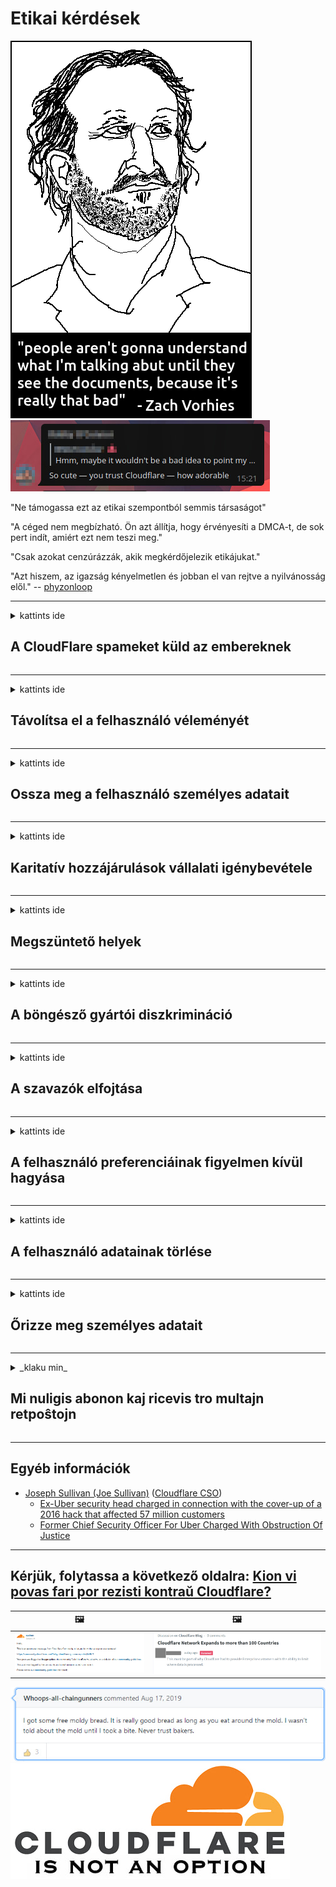 # Etikai kérdések

![](../image/itsreallythatbad.jpg)
![](../image/telegram/c81238387627b4bfd3dcd60f56d41626.jpg)

"Ne támogassa ezt az etikai szempontból semmis társaságot"

"A céged nem megbízható. Ön azt állítja, hogy érvényesíti a DMCA-t, de sok pert indít, amiért ezt nem teszi meg."

"Csak azokat cenzúrázzák, akik megkérdőjelezik etikájukat."

"Azt hiszem, az igazság kényelmetlen és jobban el van rejtve a nyilvánosság elől."  -- [phyzonloop](https://twitter.com/phyzonloop)


---


<details>
<summary>kattints ide

## A CloudFlare spameket küld az embereknek
</summary>


A Cloudflare spam e-maileket küld nem Cloudflare felhasználóknak.

- Csak azoknak az előfizetőknek küldjön e-mailt, akik részt vettek
- Amikor a felhasználó azt mondja, hogy "stop", akkor hagyja abba az e-mail küldését

Ez ennyire egyszerű. De a Cloudflare nem érdekli.
A Cloudflare szerint szolgáltatásuk használatával minden spamelőt vagy támadót meg lehet állítani.
Hogyan állíthatjuk meg a Cloudflare-t anélkül, hogy aktiválnánk a Cloudflare-t?


| 🖼 | 🖼 |
| --- | --- |
| ![](../image/cfspam01.jpg) | ![](../image/cfspam03.jpg) |
| ![](../image/cfspam02.jpg) | ![](../image/cfspambrittany.jpg)<br>![](../image/cfspamtwtr.jpg) |

</details>

---

<details>
<summary>kattints ide

## Távolítsa el a felhasználó véleményét
</summary>


Cloudflare cenzor negatív vélemények.
Ha Cloudflare-ellenes szöveget tesz közzé a Twitteren, akkor esélye van arra, hogy választ kapjon a Cloudflare alkalmazottjától, hogy "Nem, ez nem".
Ha bármelyik felülvizsgálati webhelyen negatív véleményt tesz közzé, akkor megpróbálják cenzúrázni.


| 🖼 | 🖼 |
| --- | --- |
| ![](../image/cfcenrev_01.jpg)<br>![](../image/cfcenrev_02.jpg) | ![](../image/cfcenrev_03.jpg) |

</details>

---

<details>
<summary>kattints ide

## Ossza meg a felhasználó személyes adatait
</summary>


A Cloudflare-nek hatalmas zaklatási problémája van.
A Cloudflare megosztja azok személyes adatait, akik panaszkodnak a hosztolt webhelyekre.
Néha megkérik, hogy adja meg valódi igazolványát.
Ha nem akarja, hogy zaklassák, bántalmazzák, elkapják vagy megölik, akkor inkább tartózkodjon a Cloudflared webhelyektől.


| 🖼 | 🖼 |
| --- | --- |
| ![](../image/cfdox_what.jpg) | ![](../image/cfdox_swat.jpg) |
| ![](../image/cfdox_kill.jpg) | ![](../image/cfdox_threat.jpg) |
| ![](../image/cfdox_dox.jpg) | ![](../image/cfdox_ex1.jpg) |
| ![](../image/cfabuseform.jpg) | ![](../image/cfdox_ex2.jpg) |

</details>

---

<details>
<summary>kattints ide

## Karitatív hozzájárulások vállalati igénybevétele
</summary>


A CloudFlare jótékonysági hozzájárulást kér.
Elég borzasztó, hogy egy amerikai vállalat jótékonysági tevékenységet kérne a jó okokkal rendelkező non-profit szervezetek mellett.
Ha szeretné blokkolni az embereket, vagy pazarolni mások idejét, érdemes rendelnie néhány pizzát a Cloudflare alkalmazottainak.


![](../image/cfdonate.jpg)

</details>

---

<details>
<summary>kattints ide

## Megszüntető helyek
</summary>


Mit fog tenni, ha webhelye hirtelen leáll?
Vannak jelentések arról, hogy a Cloudflare minden figyelmeztetés nélkül, némán törli a felhasználó konfigurációját vagy leállítja a szolgáltatást.
Javasoljuk, hogy keressen jobb szolgáltatót.

![](../image/cftmnt.jpg)

</details>

---

<details>
<summary>kattints ide

## A böngésző gyártói diszkrimináció
</summary>


A CloudFlare kedvezményes bánásmódban részesíti a Firefoxot használókat, miközben ellenséges bánásmódban részesíti a Tor felett nem Tor-Browser felhasználóit.
Azok a Tor-felhasználók, akik jogosan tagadják meg a nem ingyenes javascript végrehajtását, szintén ellenséges bánásmódban részesülnek.
Ez a hozzáférési egyenlőtlenség hálózati semlegességgel való visszaélés és hatalommal való visszaélés.

![](../image/browdifftbcx.gif)

- Bal: Tor böngésző, Jobb: Króm. Ugyanaz az IP-cím.

![](../image/browserdiff.jpg)

- Balra: a Tor böngésző Javascript le van tiltva, a sütik engedélyezve vannak
- Jobbra: Chrome Javascript engedélyezve, Cookie kikapcsolva

![](../image/cfsiryoublocked.jpg)

- QuteBrowser (kisebb böngésző) Tor nélkül (Clearnet IP)

![](../image/lynx_cloudflare.gif)

- Lynx


| ***Böngésző*** | ***Hozzáférés a kezeléshez*** |
| --- | --- |
| Tor Browser (Javascript engedélyezve) | hozzáférés engedélyezett |
| Firefox (Javascript engedélyezve) | a hozzáférés romlott |
| Chromium (Javascript engedélyezve) | a hozzáférés romlott |
| Chromium or Firefox (A Javascript le van tiltva) | hozzáférés megtagadva |
| Chromium or Firefox (A cookie le van tiltva) | hozzáférés megtagadva |
| QuteBrowser | hozzáférés megtagadva |
| lynx | hozzáférés megtagadva |
| w3m | hozzáférés megtagadva |
| wget | hozzáférés megtagadva |


Miért ne használná az Audio gombot az egyszerű kihívás megoldására?

Igen, van egy audio gomb, de ez mindig nem működik Tor felett.
Ezt az üzenetet akkor kapja meg, amikor rákattint:

```
Próbáld újra később
Lehet, hogy számítógépe vagy hálózata automatikus lekérdezéseket küld.
Felhasználóink ​​védelme érdekében kérését jelenleg nem tudjuk feldolgozni.
További részletekért látogasson el a súgó oldalunkra
```

</details>

---

<details>
<summary>kattints ide

## A szavazók elfojtása
</summary>


Az egyesült államokbeli választópolgárok nyilvántartásba veszik a szavazást végső soron az államtitkár honlapján keresztül a lakóhelyük szerinti államban.
A republikánusok által ellenőrzött államtitkárságok a választók elnyomásában vesznek részt az államtitkár webhelyének a Cloudflare-en keresztüli meghatalmazásával.
A Cloudflare Tor-felhasználókkal szembeni ellenséges bánásmódja, MITM-központja mint központosított globális megfigyelési pont, valamint káros szerepe összességében a leendő választókat vonakodik regisztrációtól.
Különösen a liberálisok szokták magáévá tenni a magánéletet.
A választói regisztrációs űrlapok érzékeny információkat gyűjtenek a választók politikai beállítottságáról, személyes címéről, társadalombiztosítási számáról és születési dátumáról.
A legtöbb állam csak ezen információk egy részhalmazát teszi nyilvánosan elérhetővé, de a Cloudflare akkor látja az összes információt, ha valaki regisztrálódik a szavazásra.

Ne feledje, hogy a papíron történő regisztráció nem kerüli meg a Cloudflare-t, mert az állami adatbeviteli alkalmazottak titkára valószínűleg a Cloudflare webhelyet használja az adatok megadásához.

| 🖼 | 🖼 |
| --- | --- |
| ![](../image/cfvotm_01.jpg) | ![](../image/cfvotm_02.jpg) |

- A Change.org egy híres weboldal a szavazatok összegyűjtésére és a cselekvésre.
“az emberek mindenhol kampányokat indítanak, támogatókat mozgósítanak, és a döntéshozókkal dolgoznak a megoldások ösztönzésében.”
Sajnos sokan egyáltalán nem tekinthetik meg a change.org-ot a Cloudflare agresszív szűrője miatt.
A petíció aláírását akadályozzák, így kizárva őket a demokratikus folyamatból.
Más, nem felhőalapú platformok, például az OpenPetition használata segít megoldani a problémát.

| 🖼 | 🖼 |
| --- | --- |
| ![](../image/changeorgasn.jpg) | ![](../image/changeorgtor.jpg) |

- A Cloudflare „athéni projektje” ingyenes vállalati szintű védelmet kínál az állami és helyi választási webhelyeknek.
Azt mondták, hogy "választóik hozzáférhetnek a választási információkhoz és a választók regisztrációjához", de ez hazugság, mert sokan egyszerűen nem tudnak egyáltalán böngészni az oldalon.

</details>

---

<details>
<summary>kattints ide

## A felhasználó preferenciáinak figyelmen kívül hagyása
</summary>


Ha elutasít valamit, akkor arra számít, hogy nem kap erről e-mailt.
A Cloudflare figyelmen kívül hagyja a felhasználó preferenciáit, és az ügyfelek beleegyezése nélkül megosztja az adatokat harmadik felekkel működő vállalatokkal.
Ha az ingyenes csomagot használja, néha e-mailt küld neked, amelyben havi előfizetés megvásárlását kéri.

![](../image/cfviopl_tp.jpg)

</details>

---

<details>
<summary>kattints ide

## A felhasználó adatainak törlése
</summary>


E volt felhőalapú ügyfél blogja szerint a Cloudflare hazudik a számlák törléséről.
Manapság sok vállalat megőrzi adatait, miután bezárta vagy eltávolította fiókját.
A jó cégek többsége említést tesz róla az adatvédelmi irányelveiben.
Cloudflare? Nem.

```
2019-08-05 A CloudFlare megerősítést küldött nekem arról, hogy eltávolították a fiókomat.
2019-10-02 E-mailt kaptam a CloudFlare-től "mert ügyfél vagyok"
```

A Cloudflare nem tudott az "eltávolítás" szóról.
Ha valóban eltávolítják, miért kapott e-mailt ez a volt ügyfél?
Megemlítette azt is, hogy a Cloudflare adatvédelmi szabályzata erről nem tesz említést.

```
Új adatvédelmi irányelvük nem említi az adatok egy évig tartó megőrzését.
```

![](../image/cfviopl_notdel.jpg)

Hogyan bízhat meg a Cloudflare-ben, ha az adatvédelmi irányelveik LIE?

- [Több mint egy év telt el azóta, hogy töröltem a Cloudflare-fiókomat](https://shkspr.mobi/blog/2020/09/dont-trust-cloudflare-with-your-personal-data/)

</details>

---

<details>
<summary>kattints ide

## Őrizze meg személyes adatait
</summary>


A Cloudflare-fiók törlése nehéz.

```
Nyújtson be támogatási jegyet a "Számla" kategória használatával,
és kérje a fiók törlését az üzenet törzsében.
A törlés kérése előtt nem lehet domainje vagy hitelkártyája a fiókjához csatolva.
```

Ezt a megerősítő e-mailt megkapja.

![](../image/cf_deleteandkeep.jpg)

"Megkezdtük a törlési kérelem feldolgozását", de "A személyes adatait továbbra is tároljuk".

Tud "ebben bízni"?


- Hogyan törölheti Cloudflare-fiókját

1. Jelentkezzen be a Cloudflare irányítópultjára.
2. Törölje az összes zónát (tartományt) az irányítópultról.
3. Kattintson a támogatási linkre.
4. Küldjön új jegyet. Mondja meg nekik, hogy le akarja zárni a fiókját.
5. Várjon néhány napot.
6. A Cloudflare munkatársai megerősítést kérnek Öntől és annak okáról, hogy miért döntött úgy, hogy elhagyja a Cloudflare szolgáltatást.
7. Küldjön ismét választ.
8. Várjon néhány napot.
9. Üzenetet kap: Sikeresen töröltük fiókját


</details>

---

<details>
<summary>_klaku min_

## Mi nuligis abonon kaj ricevis tro multajn retpoŝtojn
</summary>


La uzanto nuligis sian 'Cloudflare stream' abonon kaj li ricevas retpoŝtajn memorigilojn ĉiutage por rememorigi lin pri nuligita abono.
Ne estas malaprobita butono. Kiel vi ĉesas ĉi tiun frenezon?

![](../image/barrageemailcancelsubscription.jpg)

Cloudflare diris al ĉi tiu uzanto kontakti subtenteamo kaj peti ĉiujn viajn enhavojn forigi.

- [t](https://web.archive.org/web/20210412165334/https://twitter.com/JohnHaldson/status/1381651569247088650)

</details>

---

## Egyéb információk

- [Joseph Sullivan (Joe Sullivan)](../cloudflare_inc/cloudflare_members.md) ([Cloudflare CSO](https://twitter.com/eastdakota/status/1296522269313785862))
  - [Ex-Uber security head charged in connection with the cover-up of a 2016 hack that affected 57 million customers](https://www.businessinsider.com/uber-data-hack-security-head-joe-sullivan-charged-cover-up-2020-8)
  - [Former Chief Security Officer For Uber Charged With Obstruction Of Justice](https://www.justice.gov/usao-ndca/pr/former-chief-security-officer-uber-charged-obstruction-justice)


---


## Kérjük, folytassa a következő oldalra:   [Kion vi povas fari por rezisti kontraŭ Cloudflare?](hu.action.md)

|  🖼  |  🖼 |
| --- | --- |
| ![](../image/cfcommunity_ban.jpg) | ![](../image/censor_cloudflare_blogcomment.jpg) |

![](../image/freemoldybread.jpg)
![](../image/cfisnotanoption.jpg)
